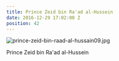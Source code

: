 ```yaml
---
title: Prince Zeid bin Ra'ad al-Hussein
date: 2016-12-29 17:02:00 Z
position: 42
---
```


![prince-zeid-bin-raad-al-hussain09.jpg](/uploads/prince-zeid-bin-raad-al-hussain09.jpg)

Prince Zeid bin Ra'ad al-Hussein
